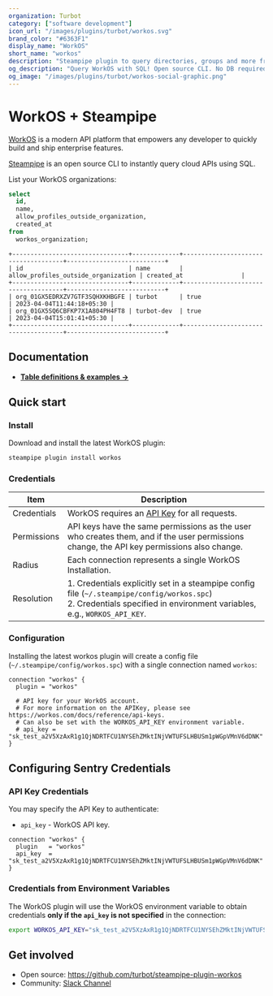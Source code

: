 ```yaml
---
organization: Turbot
category: ["software development"]
icon_url: "/images/plugins/turbot/workos.svg"
brand_color: "#6363F1"
display_name: "WorkOS"
short_name: "workos"
description: "Steampipe plugin to query directories, groups and more from WorkOS."
og_description: "Query WorkOS with SQL! Open source CLI. No DB required."
og_image: "/images/plugins/turbot/workos-social-graphic.png"
---
```


# WorkOS + Steampipe

[WorkOS](https://workos.com/) is a modern API platform that empowers any developer to quickly build and ship enterprise features.

[Steampipe](https://steampipe.io) is an open source CLI to instantly query cloud APIs using SQL.

List your WorkOS organizations:

```sql
select
  id,
  name,
  allow_profiles_outside_organization,
  created_at
from
  workos_organization;
```

```
+--------------------------------+-------------+-------------------------------------+---------------------------+
| id                             | name        | allow_profiles_outside_organization | created_at                |
+--------------------------------+-------------+-------------------------------------+---------------------------+
| org_01GX5EDRXZV7GTF3SQHXKHBGFE | turbot      | true                                | 2023-04-04T11:44:18+05:30 |
| org_01GX5SQ6CBFKP7X1A804PH4FT8 | turbot-dev  | true                                | 2023-04-04T15:01:41+05:30 |
+--------------------------------+-------------+-------------------------------------+---------------------------+
```

## Documentation

- **[Table definitions & examples →](/plugins/turbot/workos/tables)**

## Quick start

### Install

Download and install the latest WorkOS plugin:

```bash
steampipe plugin install workos
```

### Credentials

| Item        | Description                                                                                                                                                                 |
| ----------- | --------------------------------------------------------------------------------------------------------------------------------------------------------------------------- |
| Credentials | WorkOS requires an [API Key](https://workos.com/docs/reference/api-keys) for all requests.                                                                                  |
| Permissions | API keys have the same permissions as the user who creates them, and if the user permissions change, the API key permissions also change.                                   |
| Radius      | Each connection represents a single WorkOS Installation.                                                                                                                    |
| Resolution  | 1. Credentials explicitly set in a steampipe config file (`~/.steampipe/config/workos.spc`)<br />2. Credentials specified in environment variables, e.g., `WORKOS_API_KEY`. |

### Configuration

Installing the latest workos plugin will create a config file (`~/.steampipe/config/workos.spc`) with a single connection named `workos`:

```hcl
connection "workos" {
  plugin = "workos"

  # API key for your WorkOS account.
  # For more information on the APIKey, please see https://workos.com/docs/reference/api-keys.
  # Can also be set with the WORKOS_API_KEY environment variable.
  # api_key = "sk_test_a2V5XzAxR1g1QjNDRTFCU1NYSEhZMktINjVWTUFSLHBUSm1pWGpVMnV6dDNK"
}
```

## Configuring Sentry Credentials

### API Key Credentials

You may specify the API Key to authenticate:

- `api_key` - WorkOS API key.

```hcl
connection "workos" {
  plugin   = "workos"
  api_key  = "sk_test_a2V5XzAxR1g1QjNDRTFCU1NYSEhZMktINjVWTUFSLHBUSm1pWGpVMnV6dDNK"
}
```

### Credentials from Environment Variables

The WorkOS plugin will use the WorkOS environment variable to obtain credentials **only if the `api_key` is not specified** in the connection:

```sh
export WORKOS_API_KEY="sk_test_a2V5XzAxR1g1QjNDRTFCU1NYSEhZMktINjVWTUFSLHBUSm1pWGpVMnV6dDNK"
```

## Get involved

- Open source: https://github.com/turbot/steampipe-plugin-workos
- Community: [Slack Channel](https://steampipe.io/community/join)
